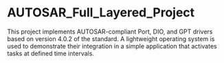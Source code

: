 # AUTOSAR_Full_Layered_Project
This project implements AUTOSAR-compliant Port, DIO, and GPT drivers based on version 4.0.2 of the standard. A lightweight operating system is used to demonstrate their integration in a simple application that activates tasks at defined time intervals.
